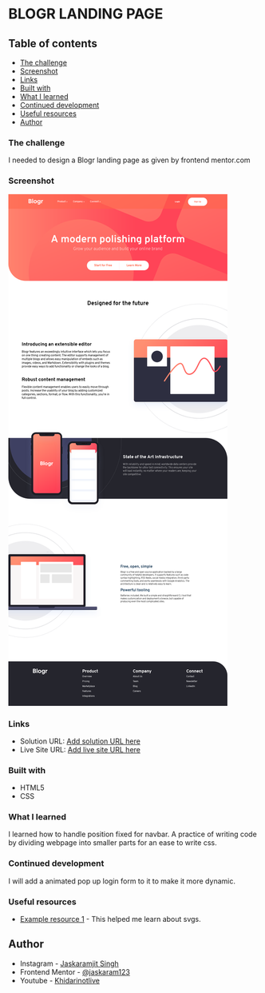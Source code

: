 # BLOGR LANDING PAGE
## Table of contents

- [The challenge](#the-challenge)
- [Screenshot](#screenshot)
- [Links](#links)
- [Built with](#built-with)
- [What I learned](#what-i-learned)
- [Continued development](#continued-development)
- [Useful resources](#useful-resources)
- [Author](#author)


### The challenge

I needed to design a Blogr landing page as given by frontend mentor.com

### Screenshot

![my designed webpage](design/screenshot.png)

### Links

- Solution URL: [Add solution URL here](https://github.com/jaskaram123/blogrlandingpage)
- Live Site URL: [Add live site URL here](https://jaskaram123.github.io/blogrlandingpage/)

### Built with

- HTML5
- CSS

### What I learned

I learned how to handle position fixed for navbar. A practice of writing code by dividing webpage into smaller parts for an ease to write css.

### Continued development

I will add a animated pop up login form to it to make it more dynamic.

### Useful resources

- [Example resource 1](https://www.w3schools.com) - This helped me learn about svgs.

## Author

- Instagram - [Jaskaramjit Singh](https://www.instagram.com/artisticmusic__/)
- Frontend Mentor - [@jaskaram123](https://www.frontendmentor.io/profile/jaskaram123)
- Youtube - [Khidarinotlive](https://www.youtube.com/channel/UCfJJytAIVR4i4CIOoPxy2Gw)
